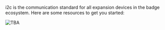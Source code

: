 i2c is the communication standard for all expansion devices in the badge ecosystem. Here are some resources to get you started:

![TBA](https://github.com/TaylorHokanson/CAAint/blob/master/Media/ATTiny.jpeg"hello")
